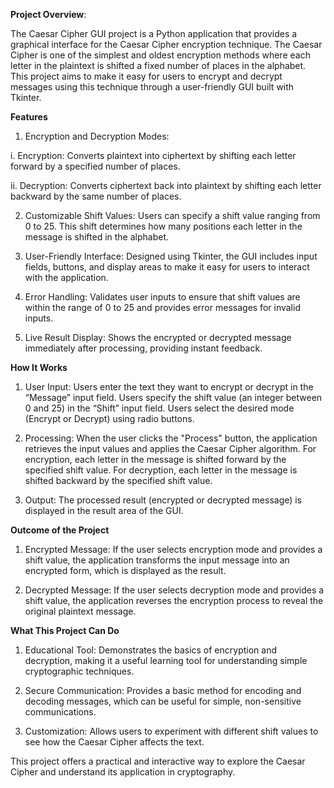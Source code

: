 **Project Overview**: 

The Caesar Cipher GUI project is a Python application that provides a graphical interface for the Caesar Cipher encryption technique. 
The Caesar Cipher is one of the simplest and oldest encryption methods where each letter in the plaintext is shifted a fixed number of places in the alphabet. 
This project aims to make it easy for users to encrypt and decrypt messages using this technique through a user-friendly GUI built with Tkinter.

**Features**
1. Encryption and Decryption Modes:

  i. Encryption: Converts plaintext into ciphertext by shifting each letter forward by a specified number of places.

  ii. Decryption: Converts ciphertext back into plaintext by shifting each letter backward by the same number of places.

2. Customizable Shift Values:
  Users can specify a shift value ranging from 0 to 25. This shift determines how many positions each letter in the message is shifted in the alphabet.

3. User-Friendly Interface:
  Designed using Tkinter, the GUI includes input fields, buttons, and display areas to make it easy for users to interact with the application.

4. Error Handling:
  Validates user inputs to ensure that shift values are within the range of 0 to 25 and provides error messages for invalid inputs.

5. Live Result Display:
  Shows the encrypted or decrypted message immediately after processing, providing instant feedback.

**How It Works**
1. User Input:
  Users enter the text they want to encrypt or decrypt in the “Message” input field.
  Users specify the shift value (an integer between 0 and 25) in the “Shift” input field.
  Users select the desired mode (Encrypt or Decrypt) using radio buttons.

2. Processing:
  When the user clicks the "Process" button, the application retrieves the input values and applies the Caesar Cipher algorithm.
  For encryption, each letter in the message is shifted forward by the specified shift value.
  For decryption, each letter in the message is shifted backward by the specified shift value.

4. Output:
  The processed result (encrypted or decrypted message) is displayed in the result area of the GUI.

**Outcome of the Project**
1. Encrypted Message: 
  If the user selects encryption mode and provides a shift value, the application transforms the input message into an encrypted form, which is displayed as the result.

2. Decrypted Message: 
  If the user selects decryption mode and provides a shift value, the application reverses the encryption process to reveal the original plaintext message.
  
**What This Project Can Do**
1. Educational Tool: 
  Demonstrates the basics of encryption and decryption, making it a useful learning tool for understanding simple cryptographic techniques.

2. Secure Communication:
  Provides a basic method for encoding and decoding messages, which can be useful for simple, non-sensitive communications.

3. Customization: 
  Allows users to experiment with different shift values to see how the Caesar Cipher affects the text.

This project offers a practical and interactive way to explore the Caesar Cipher and understand its application in cryptography.
